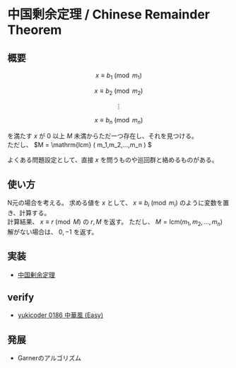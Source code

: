# 中国剰余定理 / Chinese Remainder Theorem
## 概要

$$ x \equiv b_1 \pmod {m_1} $$

$$ x \equiv b_2 \pmod {m_2} $$

$$ \vdots $$

$$ x \equiv b_n \pmod {m_n} $$

を満たす $x$ が $0$ 以上 $M$ 未満からただ一つ存在し、それを見つける。<br/>
ただし、 $M = \mathrm{lcm} ( m_1,m_2,...,m_n ) $

よくある問題設定として、直接 $x$ を問うものや巡回群と絡めるものがある。

## 使い方
N元の場合を考える。
求める値を $x$ として、 $x \equiv b_i \pmod {m_i}$ のように変数を置き、計算する。<br/>
計算結果、 $x \equiv r \pmod M$ の $r, M$ を返す。
ただし、 $M = \mathrm{lcm} ( m_1,m_2,...,m_n )$ <br/>
解がない場合は、 $0, -1$ を返す。

## 実装
- [中国剰余定理](https://github.com/shu8Cream/algorithm/blob/main/Mathematics/ChineseRemainderTheorem/chinese_remainder_theorem.cpp)

## verify
- [yukicoder 0186 中華風 (Easy)](https://yukicoder.me/problems/447)

## 発展
- Garnerのアルゴリズム
